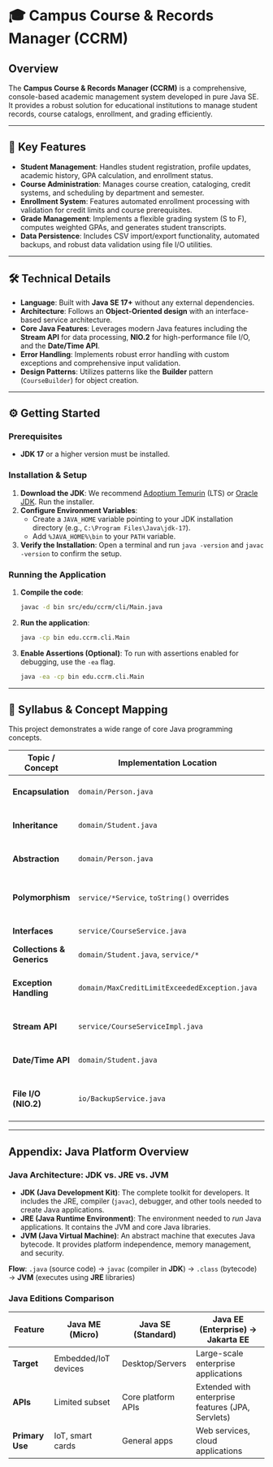 # 🎓 Campus Course & Records Manager (CCRM)

## Overview
The **Campus Course & Records Manager (CCRM)** is a comprehensive, console-based academic management system developed in pure Java SE. It provides a robust solution for educational institutions to manage student records, course catalogs, enrollment, and grading efficiently.

---

## 🚀 Key Features

* **Student Management**: Handles student registration, profile updates, academic history, GPA calculation, and enrollment status.
* **Course Administration**: Manages course creation, cataloging, credit systems, and scheduling by department and semester.
* **Enrollment System**: Features automated enrollment processing with validation for credit limits and course prerequisites.
* **Grade Management**: Implements a flexible grading system (S to F), computes weighted GPAs, and generates student transcripts.
* **Data Persistence**: Includes CSV import/export functionality, automated backups, and robust data validation using file I/O utilities.

---

## 🛠️ Technical Details

* **Language**: Built with **Java SE 17+** without any external dependencies.
* **Architecture**: Follows an **Object-Oriented design** with an interface-based service architecture.
* **Core Java Features**: Leverages modern Java features including the **Stream API** for data processing, **NIO.2** for high-performance file I/O, and the **Date/Time API**.
* **Error Handling**: Implements robust error handling with custom exceptions and comprehensive input validation.
* **Design Patterns**: Utilizes patterns like the **Builder** pattern (`CourseBuilder`) for object creation.

---

## ⚙️ Getting Started

### Prerequisites
* **JDK 17** or a higher version must be installed.

### Installation & Setup
1.  **Download the JDK**: We recommend [Adoptium Temurin](https://adoptium.net) (LTS) or [Oracle JDK](https://www.oracle.com/java/technologies/downloads/). Run the installer.
2.  **Configure Environment Variables**:
    * Create a `JAVA_HOME` variable pointing to your JDK installation directory (e.g., `C:\Program Files\Java\jdk-17`).
    * Add `%JAVA_HOME%\bin` to your `PATH` variable.
3.  **Verify the Installation**: Open a terminal and run `java -version` and `javac -version` to confirm the setup.

### Running the Application
1.  **Compile the code**:
    ```bash
    javac -d bin src/edu/ccrm/cli/Main.java
    ```
2.  **Run the application**:
    ```bash
    java -cp bin edu.ccrm.cli.Main
    ```
3.  **Enable Assertions (Optional)**: To run with assertions enabled for debugging, use the `-ea` flag.
    ```bash
    java -ea -cp bin edu.ccrm.cli.Main
    ```

---

## 📝 Syllabus & Concept Mapping
This project demonstrates a wide range of core Java programming concepts.

| Topic / Concept        | Implementation Location                     | Description                                    |
| ---------------------- | ------------------------------------------- | ---------------------------------------------- |
| **Encapsulation** | `domain/Person.java`                        | Private fields with public getters/setters.    |
| **Inheritance** | `domain/Student.java`                       | `Student` class extends the `Person` class.    |
| **Abstraction** | `domain/Person.java`                        | Abstract base class with abstract methods.     |
| **Polymorphism** | `service/*Service`, `toString()` overrides  | Multiple implementations of service interfaces.|
| **Interfaces** | `service/CourseService.java`                | Defines contracts for service layers.          |
| **Collections & Generics** | `domain/Student.java`, `service/*`      | `ArrayList<Course>` for enrollments.           |
| **Exception Handling** | `domain/MaxCreditLimitExceededException.java` | Custom exceptions for business rule violations.|
| **Stream API** | `service/CourseServiceImpl.java`            | Used for efficient searching and filtering.    |
| **Date/Time API** | `domain/Student.java`                       | Manages enrollment dates and birth dates.      |
| **File I/O (NIO.2)** | `io/BackupService.java`                     | Modern file operations for data management.    |

---

## Appendix: Java Platform Overview

### Java Architecture: JDK vs. JRE vs. JVM
* **JDK (Java Development Kit)**: The complete toolkit for developers. It includes the JRE, compiler (`javac`), debugger, and other tools needed to create Java applications.
* **JRE (Java Runtime Environment)**: The environment needed to *run* Java applications. It contains the JVM and core Java libraries.
* **JVM (Java Virtual Machine)**: An abstract machine that executes Java bytecode. It provides platform independence, memory management, and security.

**Flow**: `.java` (source code) → `javac` (compiler in **JDK**) → `.class` (bytecode) → **JVM** (executes using **JRE** libraries)

### Java Editions Comparison

| Feature          | Java ME (Micro)    | Java SE (Standard) | Java EE (Enterprise) -> Jakarta EE |
| ---------------- | ------------------ | ------------------ | -------------------------------- |
| **Target** | Embedded/IoT devices | Desktop/Servers    | Large-scale enterprise applications |
| **APIs** | Limited subset     | Core platform APIs | Extended with enterprise features (JPA, Servlets) |
| **Primary Use** | IoT, smart cards   | General apps       | Web services, cloud applications |
